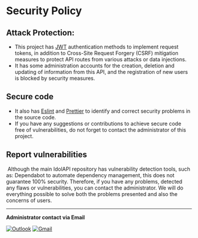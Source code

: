 # Security Policy

## Attack Protection:

- This project has [JWT](https://jwt.io/) authentication methods to implement request tokens, in addition to Cross-Site Request Forgery (CSRF)
mitigation measures to protect API routes from various attacks or data injections.
- It has some administration accounts for the creation, deletion and updating of information from this API,
and the registration of new users is blocked by security measures.

## Secure code

- It also has [Eslint](https://eslint.org/) and [Prettier](https://prettier.io/) to identify and correct security problems in the source code.
- If you have any suggestions or contributions to achieve secure code free of vulnerabilities, do not forget to contact the administrator of this project.

## Report vulnerabilities
​
Although the main IdolAPI repository has vulnerability detection tools, such as: Dependabot to automate dependency management,
this does not guarantee 100% security. Therefore, if you have any problems, detected any flaws or vulnerabilities, you can contact the administrator.
We will do everything possible to solve both the problems presented and also the concerns of users.

---

**Administrator contact via Email**

[![Outlook](https://img.shields.io/badge/Microsoft_Outlook-0078D4?style=for-the-badge&logo=microsoft-outlook&logoColor=white)](mailto:hectorjoelluna@outlook.com.ar)
[![Gmail](https://img.shields.io/badge/Gmail-D14836?style=for-the-badge&logo=gmail&logoColor=white)](mailto:hectorjoelluna1234@gmail.com)

